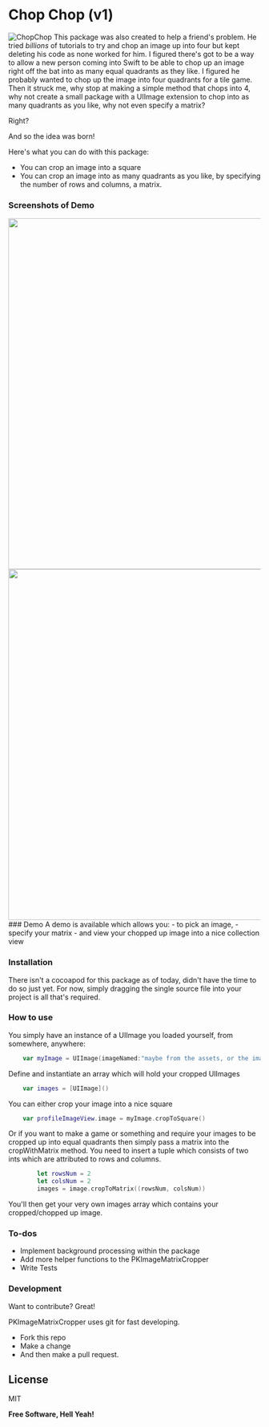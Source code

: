 # Chop Chop (v1)
![ChopChop](https://github.com/pavankataria/ChopChop/Resources/ChopChop-cover.png)
 This package was also created to help a friend's problem. He tried _billions_ of tutorials to try and chop an image up into four but kept deleting his code as none worked for him.
 I figured there's got to be a way to allow a new person coming into Swift to be able to chop up an image right off the bat into as many equal quadrants as they like.
 I figured he probably wanted to chop up the image into four quadrants for a tile game. Then it struck me, why stop at making a simple method that chops into 4, why not create a small package with a UIImage extension to chop into as many quadrants as you like,  why not even specify a matrix?

Right?

And so the idea was born!

Here's what you can do with this package:

  - You can crop an image into a square
  - You can crop an image into as many quadrants as you like, by specifying the number of rows and columns, a matrix.
  
### Screenshots of Demo
 <p>
<a href="url"><img src="https://cloud.githubusercontent.com/assets/1791244/12220110/e0d6c130-b758-11e5-88ee-08af7d865f28.PNG" align="left" height=700px></a>
<a href="url"><img src="https://cloud.githubusercontent.com/assets/1791244/12220111/e2336dbc-b758-11e5-89ff-3eef44a4ce10.PNG" align="left" height=700px></a> 
<p>
### Demo
A demo is available which allows you:
  - to pick an image,
  - specify your matrix
  - and view your chopped up image into a nice collection view

### Installation

There isn't a cocoapod for this package as of today, didn't have the time to do so just yet. 
For now, simply dragging the single source file into your project is all that's required.

### How to use
You simply have an instance of a UIImage you loaded yourself, from somewhere, anywhere:
```Swift
    var myImage = UIImage(imageNamed:"maybe from the assets, or the image picker class")
```
Define and instantiate an array which will hold your cropped UIImages
```Swift
    var images = [UIImage]()
```


You can either crop your image into a nice square
```Swift
    var profileImageView.image = myImage.cropToSquare()
```

Or if you want to make a game or something and require your images to be cropped up into equal quadrants then simply pass a matrix into the cropWithMatrix method.
You need to insert a tuple which consists of two ints which are attributed to rows and columns.
```Swift
        let rowsNum = 2
        let colsNum = 2
        images = image.cropToMatrix((rowsNum, colsNum))
```

You'll then get your very own images array which contains your cropped/chopped up image.

### To-dos
+ Implement background processing within the package
+ Add more helper functions to the PKImageMatrixCropper
+ Write Tests

### Development

Want to contribute? Great!

PKImageMatrixCropper uses git for fast developing.
+ Fork this repo
+ Make a change
+ And then make a pull request.


License
----

MIT


**Free Software, Hell Yeah!**
